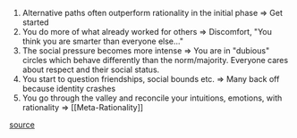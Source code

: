 
1. Alternative paths often outperform rationality in the initial phase
	$\Rightarrow$ Get started
2. You do more of what already worked for others
	$\Rightarrow$ Discomfort, "You think you are smarter than everyone else..."
3. The social pressure becomes more intense
	$\Rightarrow$ You are in "dubious" circles which behave differently than the norm/majority. Everyone cares about respect and their social status. 
4. You start to question friendships, social bounds etc. 
	$\Rightarrow$ Many back off because identity crashes
5. You go through the valley and reconcile your intuitions, emotions, with rationality
	$\Rightarrow$ [[Meta-Rationality]]


 [source](https://www.lesswrong.com/posts/YcdArE79SDxwWAuyF/the-treacherous-path-to-rationality)
 